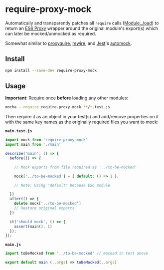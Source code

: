 # require-proxy-mock

Automatically and transparently patches all `require` calls ([Module._load]) to return an [ES6 Proxy] wrapper around the original module's export(s) which can later be mocked/unmocked as required.

Somewhat similar to [proxyquire], [rewire], and [Jest]'s [automock].

[Module._load]: https://github.com/nodejs/node/blob/47038242767c69a495ccf754246983c320352eb5/lib/module.js#L432
[proxyquire]: https://github.com/thlorenz/proxyquire
[rewire]: https://github.com/jhnns/rewire
[jest]: http://facebook.github.io/jest
[automock]: http://facebook.github.io/jest/docs/configuration.html#automock-boolean

[ES6 Proxy]: https://developer.mozilla.org/en/docs/Web/JavaScript/Reference/Global_Objects/Proxy

## Install

```sh
npm install --save-dev require-proxy-mock
```

## Usage

**Important**: Require once **before** loading any other modules:

```sh
mocha --require require-proxy-mock **/*.test.js
```

Then require it as an object in your test(s) and add/remove properties on it with the same key names as the originally required files you want to mock:

**`main.test.js`**

```js
import mock from 'require-proxy-mock'
import main from './main'

describe('main', () => {
  before(() => {

    // Mock exports from file required as '../to-be-mocked'

    mock['../to-be-mocked'] = { default: () => 1 };

    // Note: Using "default" because ES6 module

  })
  after(() => {
    delete mock['../to-be-mocked']
    // Restore original exports
  })

  it('should mock', () => {
    assert(main(), 1)
  });
});

```

**`main.js`**

```js
import toBeMocked from '../to-be-mocked' // mocked in test above

export default main (..args) => toBeMocked(..args)
```


